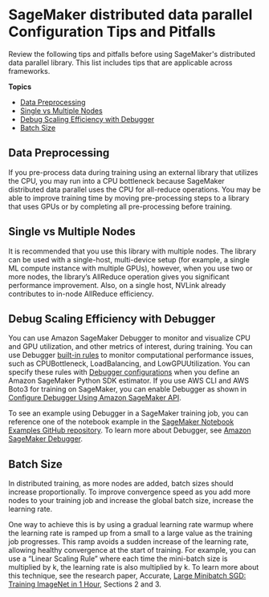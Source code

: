 # SageMaker distributed data parallel Configuration Tips and Pitfalls<a name="data-parallel-config"></a>

Review the following tips and pitfalls before using SageMaker's distributed data parallel library\. This list includes tips that are applicable across frameworks\.

**Topics**
+ [Data Preprocessing](#data-parallel-config-dataprep)
+ [Single vs Multiple Nodes](#data-parallel-config-multi-node)
+ [Debug Scaling Efficiency with Debugger](#data-parallel-config-debug)
+ [Batch Size](#data-parallel-config-batch-size)

## Data Preprocessing<a name="data-parallel-config-dataprep"></a>

If you pre\-process data during training using an external library that utilizes the CPU, you may run into a CPU bottleneck because SageMaker distributed data parallel uses the CPU for all\-reduce operations\. You may be able to improve training time by moving pre\-processing steps to a library that uses GPUs or by completing all pre\-processing before training\.

## Single vs Multiple Nodes<a name="data-parallel-config-multi-node"></a>

It is recommended that you use this library with multiple nodes\. The library can be used with a single\-host, multi\-device setup \(for example, a single ML compute instance with multiple GPUs\), however, when you use two or more nodes, the library’s AllReduce operation gives you significant performance improvement\. Also, on a single host, NVLink already contributes to in\-node AllReduce efficiency\.

## Debug Scaling Efficiency with Debugger<a name="data-parallel-config-debug"></a>

You can use Amazon SageMaker Debugger to monitor and visualize CPU and GPU utilization, and other metrics of interest, during training\. You can use Debugger [built\-in rules](https://docs.aws.amazon.com/sagemaker/latest/dg/debugger-built-in-rules.html) to monitor computational performance issues, such as CPUBottleneck, LoadBalancing, and LowGPUUtilization\. You can specify these rules with [Debugger configurations](https://docs.aws.amazon.com/sagemaker/latest/dg/debugger-configuration.html) when you define an Amazon SageMaker Python SDK estimator\. If you use AWS CLI and AWS Boto3 for training on SageMaker, you can enable Debugger as shown in [Configure Debugger Using Amazon SageMaker API](https://docs.aws.amazon.com/sagemaker/latest/dg/debugger-createtrainingjob-api.html)\.

To see an example using Debugger in a SageMaker training job, you can reference one of the notebook example in the [ SageMaker Notebook Examples GitHub repository](https://github.com/aws/amazon-sagemaker-examples/tree/master/sagemaker-debugger)\. To learn more about Debugger, see [Amazon SageMaker Debugger](https://docs.aws.amazon.com/sagemaker/latest/dg/train-debugger.html)\.

## Batch Size<a name="data-parallel-config-batch-size"></a>

In distributed training, as more nodes are added, batch sizes should increase proportionally\. To improve convergence speed as you add more nodes to your training job and increase the global batch size, increase the learning rate\.

One way to achieve this is by using a gradual learning rate warmup where the learning rate is ramped up from a small to a large value as the training job progresses\. This ramp avoids a sudden increase of the learning rate, allowing healthy convergence at the start of training\. For example, you can use a “Linear Scaling Rule” where each time the mini\-batch size is multiplied by k, the learning rate is also multiplied by k\. To learn more about this technique, see the research paper, Accurate, [ Large Minibatch SGD: Training ImageNet in 1 Hour](https://arxiv.org/pdf/1706.02677.pdf), Sections 2 and 3\.